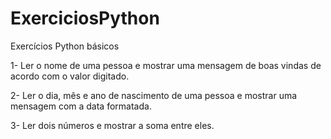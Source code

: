 # ExerciciosPython
Exercícios Python básicos

1- Ler o nome de uma pessoa e mostrar uma mensagem de boas vindas de acordo com o valor digitado. 

2- Ler o dia, mês e ano de nascimento de uma pessoa e mostrar uma mensagem com a data formatada. 

3- Ler dois números e mostrar a soma entre eles.


